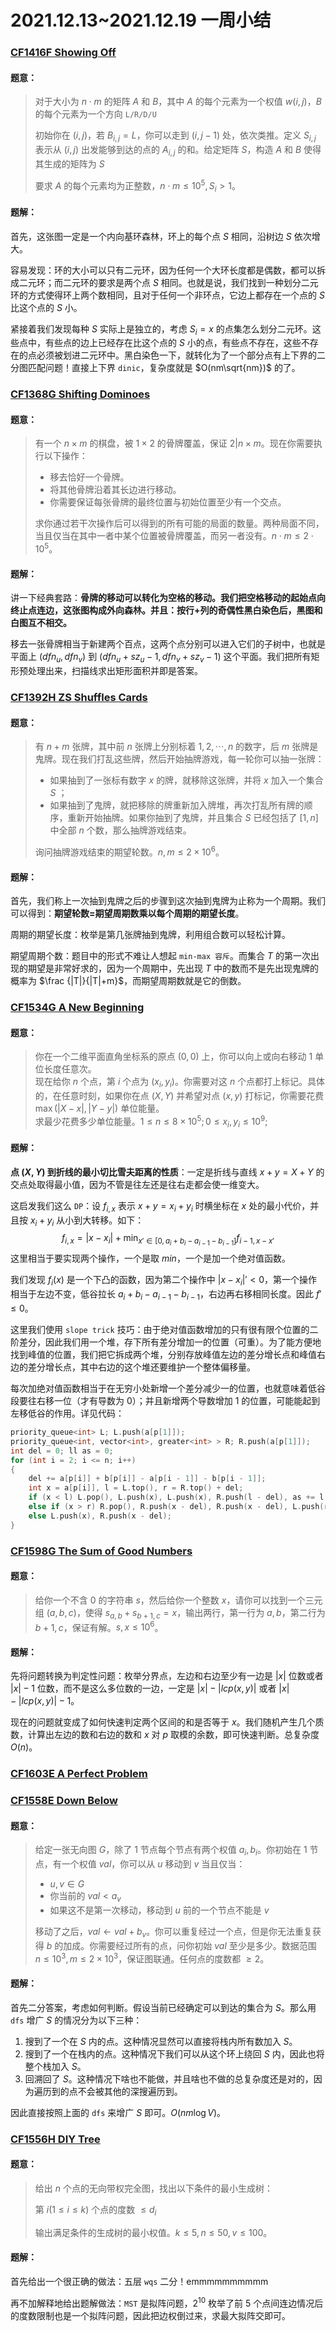 # 2021.12.13~2021.12.19 一周小结



### [CF1416F Showing Off](https://www.luogu.com.cn/problem/CF1416F)

#### 题意：

> 对于大小为 $n\cdot m$ 的矩阵 $A$ 和 $B$，其中 $A$ 的每个元素为一个权值 $w(i,j)$，$B$ 的每个元素为一个方向 ```L/R/D/U```
>
> 初始你在 $(i,j)$，若 $B_{i,j}=L$，你可以走到 $(i,j-1)$ 处，依次类推。定义 $S_{i,j}$ 表示从 $(i,j)$ 出发能够到达的点的 $A_{i,j}$ 的和。给定矩阵 $S$，构造 $A$ 和 $B$ 使得其生成的矩阵为 $S$
>
> 要求 $A$ 的每个元素均为正整数，$n\cdot m\le 10^5,S_i>1$。

#### 题解：

首先，这张图一定是一个内向基环森林，环上的每个点 $S$ 相同，沿树边 $S$ 依次增大。

容易发现：环的大小可以只有二元环，因为任何一个大环长度都是偶数，都可以拆成二元环；而二元环的要求是两个点 $S$ 相同。也就是说，我们找到一种划分二元环的方式使得环上两个数相同，且对于任何一个非环点，它边上都存在一个点的 $S$ 比这个点的 $S$ 小。

紧接着我们发现每种 $S$ 实际上是独立的，考虑 $S_i=x$ 的点集怎么划分二元环。这些点中，有些点的边上已经存在比这个点的 $S$ 小的点，有些点不存在，这些不存在的点必须被划进二元环中。黑白染色一下，就转化为了一个部分点有上下界的二分图匹配问题！直接上下界 `dinic`，复杂度就是 $O(nm\sqrt{nm})$ 的了。

### [CF1368G Shifting Dominoes](https://www.luogu.com.cn/problem/CF1368G)

#### 题意：

> 有一个 $n\times m$ 的棋盘，被 $1\times 2$ 的骨牌覆盖，保证 $2|n\times m$。现在你需要执行以下操作：
>
> - 移去恰好一个骨牌。
> - 将其他骨牌沿着其长边进行移动。
> - 你需要保证每张骨牌的最终位置与初始位置至少有一个交点。
>   
>
> 求你通过若干次操作后可以得到的所有可能的局面的数量。两种局面不同，当且仅当在其中一者中某个位置被骨牌覆盖，而另一者没有。$n\cdot m\le 2\cdot 10^5$。
>

#### 题解：

讲一下经典套路：**骨牌的移动可以转化为空格的移动。我们把空格移动的起始点向终止点连边，这张图构成外向森林。并且：按行+列的奇偶性黑白染色后，黑图和白图互不相交。**

移去一张骨牌相当于新建两个百点，这两个点分别可以进入它们的子树中，也就是平面上 $(dfn_u,dfn_v)$ 到 $(dfn_u+sz_u-1, dfn_v+sz_v-1)$ 这个平面。我们把所有矩形预处理出来，扫描线求出矩形面积并即是答案。

### [CF1392H ZS Shuffles Cards](https://www.luogu.com.cn/problem/CF1392H)

#### 题意：

> 有 $n+m$ 张牌，其中前 $n$ 张牌上分别标着 $1,2,\cdots,n$ 的数字，后 $m$ 张牌是鬼牌。现在我们打乱这些牌，然后开始抽牌游戏，每一轮你可以抽一张牌：
>
> - 如果抽到了一张标有数字 $x$ 的牌，就移除这张牌，并将 $x$ 加入一个集合 $S$ ；
> - 如果抽到了鬼牌，就把移除的牌重新加入牌堆，再次打乱所有牌的顺序，重新开始抽牌。如果你抽到了鬼牌，并且集合 $S$ 已经包括了 $[1,n]$ 中全部 $n$ 个数，那么抽牌游戏结束。
>
> 询问抽牌游戏结束的期望轮数。$n,m\le 2\times 10^6$。

#### 题解：

首先，我们称上一次抽到鬼牌之后的步骤到这次抽到鬼牌为止称为一个周期。我们可以得到：**期望轮数=期望周期数乘以每个周期的期望长度**。

周期的期望长度：枚举是第几张牌抽到鬼牌，利用组合数可以轻松计算。

期望周期个数：题目中的形式不难让人想起 `min-max 容斥`。而集合 $T$ 的第一次出现的期望是非常好求的，因为一个周期中，先出现 $T$ 中的数而不是先出现鬼牌的概率为 $\frac {|T|}{|T|+m}$，而期望周期数就是它的倒数。

### [CF1534G A New Beginning](https://www.luogu.com.cn/problem/CF1534G)

#### 题意：

> 你在一个二维平面直角坐标系的原点 $(0,0)$ 上，你可以向上或向右移动 $1$ 单位长度任意次。  
> 现在给你 $n$ 个点，第 $i$ 个点为 $(x_i,y_i)$。你需要对这 $n$ 个点都打上标记。具体的，在任意时刻，如果你在点 $(X,Y)$ 并希望对点 $(x,y)$ 打标记，你需要花费 $\max(|X-x|,|Y-y|)$ 单位能量。  
> 求最少花费多少单位能量。$1\leq n\leq8\times10^5;0\leq x_i,y_i\leq10^9;$

#### 题解：

**点 $(X,Y)$ 到折线的最小切比雪夫距离的性质**：一定是折线与直线 $x+y=X+Y$ 的交点处取得最小值，因为不管是往左还是往右走都会使一维变大。

这启发我们这么 `DP`：设 $f_{i,x}$ 表示 $x+y=x_i+y_i$ 时横坐标在 $x$ 处的最小代价，并且按 $x_i+y_i$ 从小到大转移。如下：
$$
f_{i,x}=|x-x_i|+\min_{x'\in[0,a_i+b_i-a_{i-1}-b_{i-1}]}{ f_{i-1,x-x'} }
$$
这里相当于要实现两个操作，一个是取 $min$，一个是加一个绝对值函数。

我们发现 $f_i(x)$ 是一个下凸的函数，因为第二个操作中 $|x-x_i|'<0$，第一个操作相当于左边不变，低谷拉长 $a_i+b_i-a_{i-1}-b_{i-1}$，右边再右移相同长度。因此 $f'\le 0$。

这里我们使用 `slope trick` 技巧：由于绝对值函数增加的只有很有限个位置的二阶差分，因此我们用一个堆，存下所有差分增加一的位置（可重）。为了能方便地找到峰值的位置，我们把它拆成两个堆，分别存放峰值左边的差分增长点和峰值右边的差分增长点，其中右边的这个堆还要维护一个整体偏移量。

每次加绝对值函数相当于在无穷小处新增一个差分减少一的位置，也就意味着低谷段要往右移一位（才有导数为 $0$）；并且新增两个导数增加 $1$ 的位置，可能能起到左移低谷的作用。详见代码：

```cpp
priority_queue<int> L; L.push(a[p[1]]);
priority_queue<int, vector<int>, greater<int> > R; R.push(a[p[1]]);
int del = 0; ll as = 0;
for (int i = 2; i <= n; i++)
{
    del += a[p[i]] + b[p[i]] - a[p[i - 1]] - b[p[i - 1]];
    int x = a[p[i]], l = L.top(), r = R.top() + del;
    if (x < l) L.pop(), L.push(x), L.push(x), R.push(l - del), as += l - x;
    else if (x > r) R.pop(), R.push(x - del), R.push(x - del), L.push(r), as += x - r;
    else L.push(x), R.push(x - del);
}
```

### [CF1598G The Sum of Good Numbers](https://www.luogu.com.cn/problem/CF1598G)

#### 题意：

> 给你一个不含 $0$ 的字符串 $s$，然后给你一个整数 $x$，请你可以找到一个三元组 $(a, b, c)$，使得 $s_{a, b} + s_{b + 1, c} = x$，输出两行，第一行为 $a, b$，第二行为 $b + 1, c$，保证有解。$s,x\le 10^6$。

#### 题解：

先将问题转换为判定性问题：枚举分界点，左边和右边至少有一边是 $|x|$ 位数或者 $|x|-1$ 位数，而不是这么多位数的一边，一定是 $|x|-|lcp(x,y)|$ 或者 $|x|-|lcp(x,y)|-1$。

现在的问题就变成了如何快速判定两个区间的和是否等于 $x$。我们随机产生几个质数，计算出左边的数和右边的数和 $x$ 对 $p$ 取模的余数，即可快速判断。总复杂度 $O(n)$。

### [CF1603E A Perfect Problem](https://www.luogu.com.cn/problem/CF1603E)



### [CF1558E Down Below](https://www.luogu.com.cn/problem/CF1558E)

#### 题意：

> 给定一张无向图 $G$，除了 $1$ 节点每个节点有两个权值 $a_i,b_i$。你初始在 $1$ 节点，有一个权值 $val$，你可以从 $u$ 移动到 $v$ 当且仅当：  
> - $u,v\in G$
> - 你当前的 $val<a_v$
> - 如果这不是第一次移动，移动到 $u$ 前的一个节点不能是 $v$
>
> 移动了之后，$val\leftarrow val+b_v$。你可以重复经过一个点，但是你无法重复获得 $b$ 的加成。你需要经过所有的点，问你初始 $val$ 至少是多少。数据范围 $n\le 10^3,m\le 2\times 10^3$，保证图联通。任何点的度数都 $\ge 2$。

#### 题解：

首先二分答案，考虑如何判断。假设当前已经确定可以到达的集合为 $S$。那么用 `dfs` 增广 $S$ 的情况分为以下三种：

1. 搜到了一个在 $S$ 内的点。这种情况显然可以直接将栈内所有数加入 $S$。
2. 搜到了一个在栈内的点。这种情况下我们可以从这个环上绕回 $S$ 内，因此也将整个栈加入 $S$。
3. 回溯回了 $S$。这种情况下啥也不能做，并且啥也不做的总复杂度还是对的，因为遍历到的点不会被其他的深搜遍历到。

因此直接按照上面的 `dfs` 来增广 $S$ 即可。$O(nm\log{V})$。

### [CF1556H DIY Tree](https://www.luogu.com.cn/problem/CF1556H)

#### 题意：

> 给出 ${n}$ 个点的无向带权完全图，找出以下条件的最小生成树：
>
> 第 ${i(1\le i\le k)}$ 个点的度数 $\le d_i$
>
> 输出满足条件的生成树的最小权值。$k\le 5,n\le 50,v\le 100$。

#### 题解：

首先给出一个很正确的做法：五层 `wqs` 二分！emmmmmmmmmm

再不加解释地给出题解做法：`MST` 是拟阵问题，$2^{10}$ 枚举了前 $5$ 个点间连边情况后的度数限制也是一个拟阵问题，因此把边权倒过来，求最大拟阵交即可。